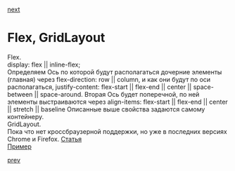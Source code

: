 <a href="03.md">next</a>

<h1>Flex, GridLayout</h1>

<div>
Flex.<br/>
display: flex || inline-flex;<br/>
Определяем Ось по которой будут располагаться дочерние элементы (главная) через flex-direction: row || column, и как они будут по оси располагаться,  justify-content: flex-start || flex-end || center || space-between || space-around.
Вторая Ось будет поперечной, по ней элементы выстраиваются через align-items: flex-start || flex-end || center || stretch || baseline
Описанные выше свойства задаются самому контейнеру.
</div>

<div>
GridLayout.<br/>
Пока что нет кроссбраузерной поддержки,
но уже в последних версиях Chrome и Firefox.
<a href="https://css-tricks.com/snippets/css/complete-guide-grid/">Статья</a><br/>
<a href="http://codepen.io/rachelandrew/pen/oXKgwa?editors=1100">Пример</a>
</div>

<a href="01.md">prev</a>
